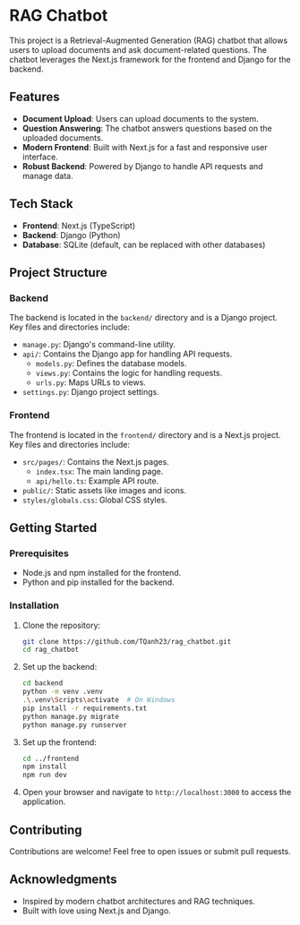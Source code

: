 # RAG Chatbot

This project is a Retrieval-Augmented Generation (RAG) chatbot that allows users to upload documents and ask document-related questions. The chatbot leverages the Next.js framework for the frontend and Django for the backend.

## Features

- **Document Upload**: Users can upload documents to the system.
- **Question Answering**: The chatbot answers questions based on the uploaded documents.
- **Modern Frontend**: Built with Next.js for a fast and responsive user interface.
- **Robust Backend**: Powered by Django to handle API requests and manage data.

## Tech Stack

- **Frontend**: Next.js (TypeScript)
- **Backend**: Django (Python)
- **Database**: SQLite (default, can be replaced with other databases)

## Project Structure

### Backend

The backend is located in the `backend/` directory and is a Django project. Key files and directories include:

- `manage.py`: Django's command-line utility.
- `api/`: Contains the Django app for handling API requests.
  - `models.py`: Defines the database models.
  - `views.py`: Contains the logic for handling requests.
  - `urls.py`: Maps URLs to views.
- `settings.py`: Django project settings.

### Frontend

The frontend is located in the `frontend/` directory and is a Next.js project. Key files and directories include:

- `src/pages/`: Contains the Next.js pages.
  - `index.tsx`: The main landing page.
  - `api/hello.ts`: Example API route.
- `public/`: Static assets like images and icons.
- `styles/globals.css`: Global CSS styles.

## Getting Started

### Prerequisites

- Node.js and npm installed for the frontend.
- Python and pip installed for the backend.

### Installation

1. Clone the repository:
   ```bash
   git clone https://github.com/TQanh23/rag_chatbot.git
   cd rag_chatbot
   ```

2. Set up the backend:
   ```bash
   cd backend
   python -m venv .venv
   .\.venv\Scripts\activate  # On Windows
   pip install -r requirements.txt
   python manage.py migrate
   python manage.py runserver
   ```

3. Set up the frontend:
   ```bash
   cd ../frontend
   npm install
   npm run dev
   ```

4. Open your browser and navigate to `http://localhost:3000` to access the application.

## Contributing

Contributions are welcome! Feel free to open issues or submit pull requests.


## Acknowledgments

- Inspired by modern chatbot architectures and RAG techniques.
- Built with love using Next.js and Django.

